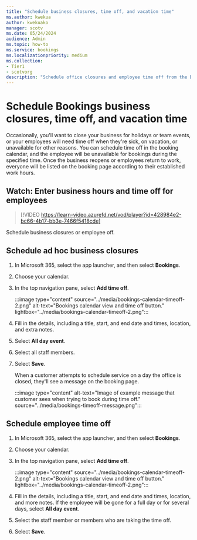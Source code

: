```yaml
---
title: "Schedule business closures, time off, and vacation time"
ms.author: kwekua
author: kwekuako
manager: scotv
ms.date: 05/24/2024
audience: Admin
ms.topic: how-to
ms.service: bookings
ms.localizationpriority: medium
ms.collection:
- Tier1
- scotvorg
description: "Schedule office closures and employee time off from the Bookings calendar so that employees are marked as unavailable for bookings during the specified times."
---
```


# Schedule Bookings business closures, time off, and vacation time

Occasionally, you'll want to close your business for holidays or team events, or your employees will need time off when they're sick, on vacation, or unavailable for other reasons. You can schedule time off in the booking calendar, and the employee will be unavailable for bookings during the specified time. Once the business reopens or employees return to work, everyone will be listed on the booking page according to their established work hours.

## Watch: Enter business hours and time off for employees

> [!VIDEO https://learn-video.azurefd.net/vod/player?id=428984e2-bc66-4b17-bb3e-7466f5418cde]

Schedule business closures or employee off.

## Schedule ad hoc business closures

1. In Microsoft 365, select the app launcher, and then select **Bookings**.

1. Choose your calendar.

1. In the top navigation pane, select **Add time off**.

   :::image type="content" source="../media/bookings-calendar-timeoff-2.png" alt-text="Bookings calendar view and time off button." lightbox="../media/bookings-calendar-timeoff-2.png":::

1. Fill in the details, including a title, start, and end date and times, location, and extra notes.

1. Select **All day event**.

1. Select all staff members.

1. Select **Save**.

    When a customer attempts to schedule service on a day the office is closed, they'll see a message on the booking page.

    :::image type="content" alt-text="Image of example message that customer sees when trying to book during time off." source="../media/bookings-timeoff-message.png":::

## Schedule employee time off

1. In Microsoft 365, select the app launcher, and then select **Bookings**.

1. Choose your calendar.

1. In the top navigation pane, select **Add time off**.

   :::image type="content" source="../media/bookings-calendar-timeoff-2.png" alt-text="Bookings calendar view and time off button." lightbox="../media/bookings-calendar-timeoff-2.png":::

1. Fill in the details, including a title, start, and end date and times, location, and more notes. If the employee will be gone for a full day or for several days, select **All day event**.

1. Select the staff member or members who are taking the time off.

1. Select **Save**.

